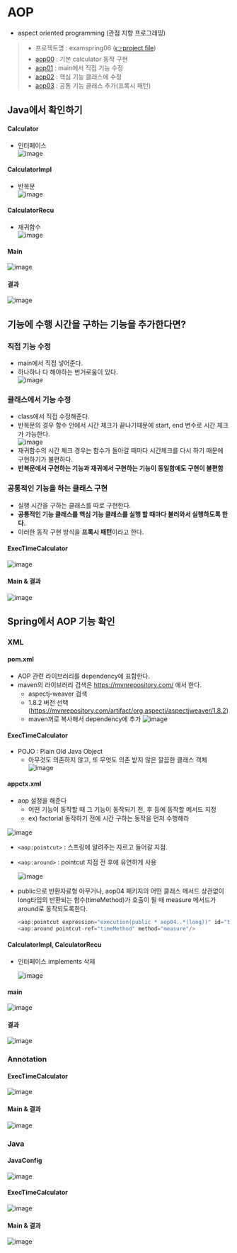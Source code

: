 # AOP
- aspect oriented programming (관점 지향 프로그래밍)

> - 프로젝트명 : examspring06 ([👉project file](https://github.com/Clary0122/TIL/tree/main/Spring/project/examspring06))
> - [aop00](#Java에서-확인하기) : 기본 calculator 동작 구현
> - [aop01](#직접-기능-수정) : main에서 직접 기능 수정
> - [aop02](#클래스에서-기능-수정) : 핵심 기능 클래스에 수정
> - [aop03](#공통적인-기능을-하는-클래스-구현) : 공통 기능 클래스 추가(프록시 패턴)

## Java에서 확인하기
#### Calculator
- 인터페이스  
![image](https://user-images.githubusercontent.com/79209568/121836673-e929d080-cd0e-11eb-806f-9628d583876f.png)

#### CalculatorImpl
- 반복문  
![image](https://user-images.githubusercontent.com/79209568/121836823-327a2000-cd0f-11eb-9e92-99663bfb7e4e.png)

#### CalculatorRecu
- 재귀함수  
![image](https://user-images.githubusercontent.com/79209568/121836843-3dcd4b80-cd0f-11eb-8a37-f030284fe1cf.png)

#### Main
![image](https://user-images.githubusercontent.com/79209568/121836853-4756b380-cd0f-11eb-84e6-c1bb153b8353.png)

#### 결과
![image](https://user-images.githubusercontent.com/79209568/121836874-50478500-cd0f-11eb-890f-0fbd697f5a29.png)

## 기능에 수행 시간을 구하는 기능을 추가한다면?
### 직접 기능 수정
- main에서 직접 넣어준다.
- 하나하나 다 해야하는 번거로움이 있다.  
![image](https://user-images.githubusercontent.com/79209568/121837221-04e1a680-cd10-11eb-9222-de7cef53a344.png)

### 클래스에서 기능 수정
- class에서 직접 수정해준다.
- 반복문의 경우 함수 안에서 시간 체크가 끝나기때문에 start, end 변수로 시간 체크가 가능한다.  
  ![image](https://user-images.githubusercontent.com/79209568/121837620-08c1f880-cd11-11eb-9bc1-1beaca2f71b2.png)
- 재귀함수의 시간 체크 경우는 함수가 돌아갈 때마다 시간체크를 다시 하기 때문에 구현하기가 불편하다.
- **반복문에서 구현하는 기능과 재귀에서 구현하는 기능이 동일함에도 구현이 불편함**

### 공통적인 기능을 하는 클래스 구현
- 실행 시간을 구하는 클래스를 따로 구현한다.
- **공통적인 기능 클래스를 핵심 기능 클래스를 실행 할 때마다 불러와서 실행하도록 한다.**
- 이러한 동작 구현 방식을 **프록시 패턴**이라고 한다.
#### ExecTimeCalculator
![image](https://user-images.githubusercontent.com/79209568/121838512-fa74dc00-cd12-11eb-8b4d-6774b05f0d50.png)
#### Main & 결과
![image](https://user-images.githubusercontent.com/79209568/121839166-82a7b100-cd14-11eb-93e3-4b58ae3b470f.png)


## Spring에서 AOP 기능 확인
### XML
#### pom.xml
- AOP 관련 라이브러리를 dependency에 표함한다.
- maven의 라이브러리 검색은 https://mvnrepository.com/ 에서 한다.
  - aspectj-weaver 검색
  - 1.8.2 버전 선택 (https://mvnrepository.com/artifact/org.aspectj/aspectjweaver/1.8.2)
  - maven꺼로 복사해서 dependency에 추가
    ![image](https://user-images.githubusercontent.com/79209568/121841501-5d697180-cd19-11eb-8efb-c2b7cf364621.png)

#### ExecTimeCalculator
- POJO : Plain Old Java Object
  - 아무것도 의존하지 않고, 또 무엇도 의존 받지 않은 깔끔한 클래스 객체
![image](https://user-images.githubusercontent.com/79209568/121845497-7d506380-cd20-11eb-9f20-035cb3a6dbf6.png)

#### appctx.xml
- aop 설정을 해준다 
  - 어떤 기능이 동작할 때 그 기능이 동작되기 전, 후 등에 동작할 메서드 지정
  - ex) factorial 동작하기 전에 시간 구하는 동작을 먼저 수행해라

![image](https://user-images.githubusercontent.com/79209568/121845121-f00d0f00-cd1f-11eb-9db9-b10a5053ea81.png)

- `<aop:pointcut>` : 스프링에 알려주는 자르고 들어갈 지점.
- `<aop:around>` : pointcut 지점 전 후에 유연하게 사용
  
  ![image](https://user-images.githubusercontent.com/79209568/121844907-a3293880-cd1f-11eb-8975-f375769de76c.png)
  
- public으로 반환자료형 아무거나, aop04 패키지의 어떤 클래스 메서드 상관없이 long타입의 반환되는 함수(timeMethod)가 호출이 될 때 measure 메서드가 around로 동작되도록한다.
  ```java
  <aop:pointcut expression="execution(public * aop04..*(long))" id="timeMethod"/>
  <aop:around pointcut-ref="timeMethod" method="measure"/>
  ```
#### CalculatorImpl, CalculatorRecu
- 인터페이스 implements 삭제
  
  ![image](https://user-images.githubusercontent.com/79209568/121845311-37939b00-cd20-11eb-87ce-325e298a1740.png)

#### main
![image](https://user-images.githubusercontent.com/79209568/121845416-5b56e100-cd20-11eb-9c96-a4a7ea51b976.png)

#### 결과
![image](https://user-images.githubusercontent.com/79209568/121845442-6578df80-cd20-11eb-9b87-fb00a70596a7.png)

### Annotation
#### ExecTimeCalculator
![image](https://user-images.githubusercontent.com/79209568/121846236-ae7d6380-cd21-11eb-8424-8108b2cec6e3.png)

#### Main & 결과
![image](https://user-images.githubusercontent.com/79209568/121846556-251a6100-cd22-11eb-9e49-36739f83b6cc.png)

### Java
#### JavaConfig
![image](https://user-images.githubusercontent.com/79209568/121846796-8d694280-cd22-11eb-90ad-0170cdd98b4f.png)

#### ExecTimeCalculator
![image](https://user-images.githubusercontent.com/79209568/121846834-9a863180-cd22-11eb-9f90-f020a6bdadcf.png)

#### Main & 결과
![image](https://user-images.githubusercontent.com/79209568/121846897-b4277900-cd22-11eb-870e-c2ee8a96d313.png)
